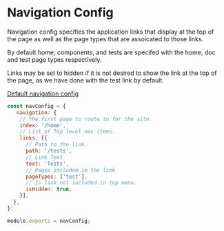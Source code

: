 # Navigation Config

Navigation config specifies the application links that display at the top of the page as well as the page types that are assoicated to those links.

By default home, components, and tests are specifed with the home, doc and test page types respectively.

Links may be set to hidden if it is not desired to show the link at the top of the page, as we have done with the test link by default.

[Default navigation config](https://github.com/cerner/terra-dev-site/blob/master/config/site/navigation.config.js)

```javascript
const navConfig = {
   navigation: {
    // The first page to route to for the site.
    index: '/home',
    // List of Top level nav items.
    links: [{
      // Path to the link.
      path: '/tests',
      // Link Text
      text: 'Tests',
      // Pages included in the link
      pageTypes: ['test'],
      // Is link not included in top menu.
      isHidden: true,
    }],
  },
}:

module.exports = navConfig;
```
